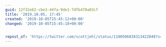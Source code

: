 ```yaml
---
guid: 12f32e62-cbe3-44fa-9de1-7dfb470a03cf
title: '2019.10.05, 17:45'
created: '2019-10-05T15:45:12+00:00'
changed: '2019-10-05T15:45:18+00:00'


repost_of: 'https://twitter.com/scottjehl/status/1180506838313422848?s=20'
---
```



